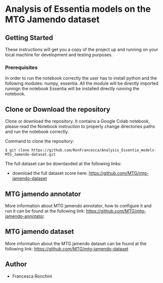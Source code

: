# Analysis of Essentia models on the MTG Jamendo dataset

## Getting Started

These instructions will get you a copy of the project up and running on your local machine for development and testing purposes. 

### Prerequisites

In order to run the notebook correctly the user has to install python and the following modules: numpy, essentia. 
All the module will be directly imported runnign the notebook
Essentia will be installed directly running the notebook.

## Clone or Download the repository 

Clone or download the repository. 
It contains a Google Colab notebook, please read the Notebook instruction to properly change directories paths and run the notebook correctly.

Command to clone the repository:
```
$ git clone https://github.com/RonFrancesca/Analysis_Essentia_models-MTG_Jamendo-dataset.git
```

The full dataset can be downlaoded at the following links:
- download the full dataset score here: https://github.com/MTG/mtg-jamendo-dataset 

## MTG jamendo annotator 

More information about MTG jamendo annotator, how to configure it and run it can be found at the following link: https://github.com/MTG/mtg-jamendo-annotator. 

## MTG jamendo dataset 

More information about the MTG jamendo dataset can be found at the following link: https://github.com/MTG/mtg-jamendo-dataset


## Author 
- Francesca Ronchini


